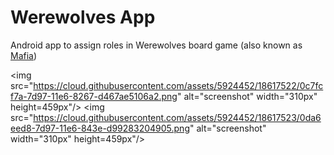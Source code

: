# Werewolves App

Android app to assign roles in Werewolves board game (also known as [Mafia](https://en.wikipedia.org/wiki/Mafia_(party_game)))

<img src="https://cloud.githubusercontent.com/assets/5924452/18617522/0c7fcf7a-7d97-11e6-8267-d467ae5106a2.png" alt="screenshot" width="310px" height=459px"/>
<img src="https://cloud.githubusercontent.com/assets/5924452/18617523/0da6eed8-7d97-11e6-843e-d99283204905.png" alt="screenshot" width="310px" height=459px"/>
